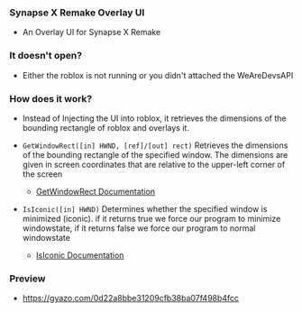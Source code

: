 ### Synapse X Remake Overlay UI
- An Overlay UI for Synapse X Remake

### It doesn't open?
- Either the roblox is not running or you didn't attached the WeAreDevsAPI

### How does it work?
- Instead of Injecting the UI into roblox, it retrieves the dimensions of the bounding rectangle of roblox and overlays it.

- ``GetWindowRect([in] HWND, [ref]/[out] rect)`` Retrieves the dimensions of the bounding rectangle of the specified window. The dimensions are given in screen coordinates that are relative to the upper-left corner of the screen
     - [GetWindowRect Documentation](https://learn.microsoft.com/en-us/windows/win32/api/winuser/nf-winuser-getwindowrect)

- ``IsIconic([in] HWND)`` Determines whether the specified window is minimized (iconic). if it returns true we force our program to minimize windowstate, if it returns false we force our program to normal windowstate
     - [IsIconic Documentation](https://learn.microsoft.com/en-us/windows/win32/api/winuser/nf-winuser-isiconic)

### Preview
- https://gyazo.com/0d22a8bbe31209cfb38ba07f498b4fcc
